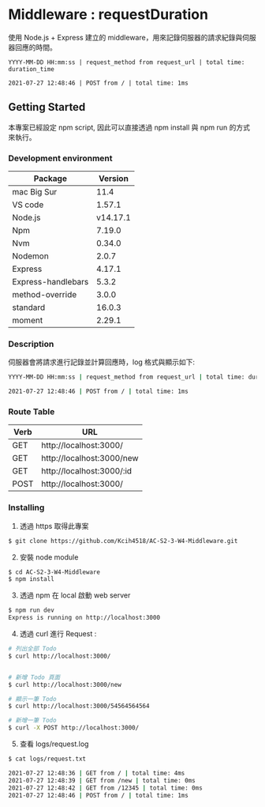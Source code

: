 # Middleware : requestDuration

使用 Node.js + Express 建立的 middleware，用來記錄伺服器的請求紀錄與伺服器回應的時間。

```shell=bash
YYYY-MM-DD HH:mm:ss | request_method from request_url | total time: duration_time

2021-07-27 12:48:46 | POST from / | total time: 1ms
```

## Getting Started

本專案已經設定 npm script, 因此可以直接透過 npm install 與 npm run 的方式來執行。

### Development environment

| Package            | Version  |
| ------------------ | -------- |
| mac Big Sur        | 11.4     |
| VS code            | 1.57.1   |
| Node.js            | v14.17.1 |
| Npm                | 7.19.0   |
| Nvm                | 0.34.0   |
| Nodemon            | 2.0.7    |
| Express            | 4.17.1   |
| Express-handlebars | 5.3.2    |
| method-override    | 3.0.0    |
| standard           | 16.0.3   |
| moment             | 2.29.1   |

### Description

伺服器會將請求進行記錄並計算回應時，log 格式與顯示如下:

```bash
YYYY-MM-DD HH:mm:ss | request_method from request_url | total time: duration_time

2021-07-27 12:48:46 | POST from / | total time: 1ms
```

### Route Table

| Verb | URL                       |
| ---- | ------------------------- |
| GET  | http://localhost:3000/    |
| GET  | http://localhost:3000/new |
| GET  | http://localhost:3000/:id |
| POST | http://localhost:3000/    |

### Installing

1. 透過 https 取得此專案

```bash
$ git clone https://github.com/Kcih4518/AC-S2-3-W4-Middleware.git
```

2. 安裝 node module

```bash
$ cd AC-S2-3-W4-Middleware
$ npm install
```

3. 透過 npm 在 local 啟動 web server

```bash
$ npm run dev
Express is running on http://localhost:3000
```

4. 透過 curl 進行 Request :

```bash
# 列出全部 Todo
$ curl http://localhost:3000/


# 新增 Todo 頁面
$ curl http://localhost:3000/new

# 顯示一筆 Todo
$ curl http://localhost:3000/54564564564

# 新增一筆 Todo
$ curl -X POST http://localhost:3000/
```

5. 查看 logs/request.log

```bash
$ cat logs/request.txt

2021-07-27 12:48:36 | GET from / | total time: 4ms
2021-07-27 12:48:39 | GET from /new | total time: 0ms
2021-07-27 12:48:42 | GET from /12345 | total time: 0ms
2021-07-27 12:48:46 | POST from / | total time: 1ms
```
